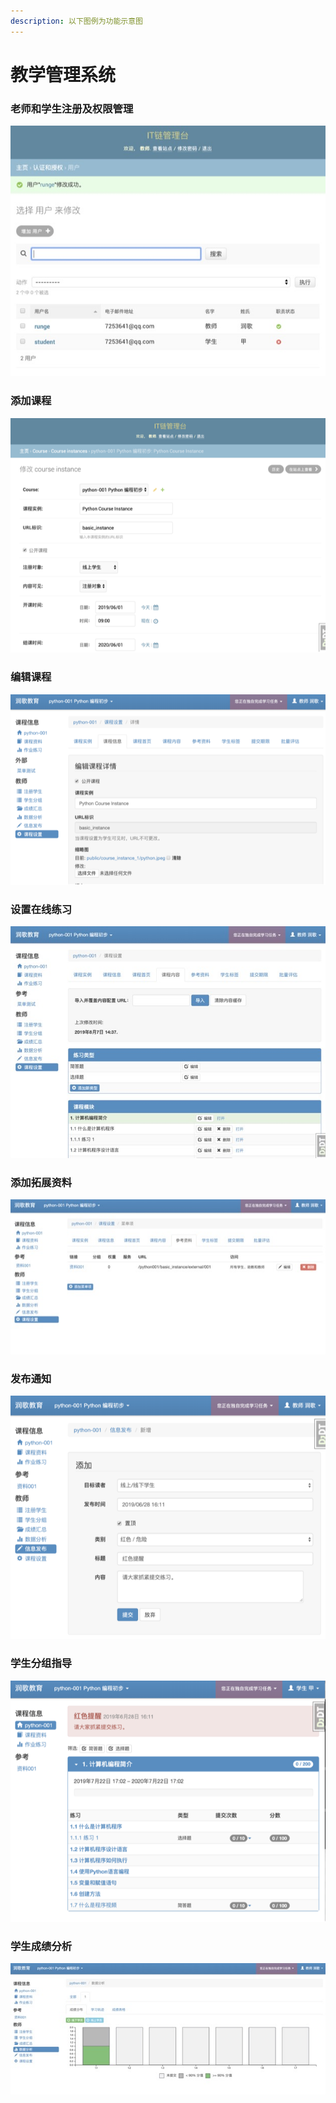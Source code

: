 ```yaml
---
description: 以下图例为功能示意图
---
```


# 教学管理系统

### 老师和学生注册及权限管理

![](../.gitbook/assets/image%20%285%29.jpeg)

### 添加课程

![](../.gitbook/assets/image%20%282%29.png)

### 编辑课程

![](../.gitbook/assets/image%20%286%29.png)

### 设置在线练习

![](../.gitbook/assets/image%20%2812%29.jpeg)

### 添加拓展资料

![](../.gitbook/assets/image%20%288%29.jpeg)

### 发布通知

![](../.gitbook/assets/image.png)

### 学生分组指导

![](../.gitbook/assets/image%20%2814%29.png)

### 学生成绩分析

![](../.gitbook/assets/image%20%2815%29.jpeg)


